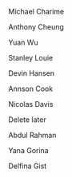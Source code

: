 Michael Charime

Anthony Cheung

Yuan Wu

Stanley Louie

Devin Hansen

Annson Cook

Nicolas Davis

Delete later

Abdul Rahman

Yana Gorina

Delfina Gist

